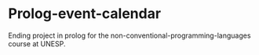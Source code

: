 # Prolog-event-calendar
Ending project in prolog for the non-conventional-programming-languages course at UNESP.
